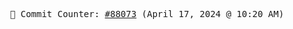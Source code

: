 <p align="center">
    <samp>
        📮 Commit Counter: <a href="https://github.com/Javascript-void0/Javascript-void0/commits/main">#88073</a> (April 17, 2024 @ 10:20 AM)
    </samp>
</p>